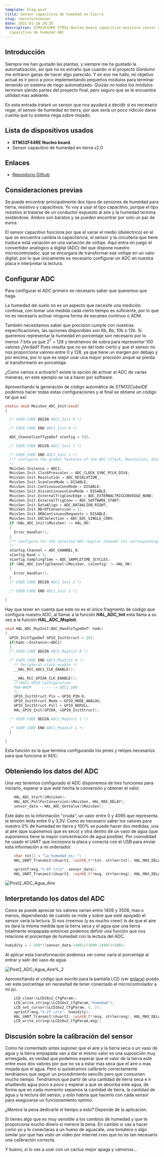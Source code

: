 ```yaml
---
template: blog-post
title: Sensor capacitivo de humedad en tierra
slug: /moisturesensor
date: 2021-01-28 20:35
description: STM32F44RE STM32 Nucleo board capacitive moisture sensor sensor
  capacitivo de humedad ADC
---
```

## Introducción

Siempre me han gustado las plantas, y siempre me ha gustado la automatización, así que no es extraño que cuando vi el proyecto *Garduino* me entraron ganas de hacer algo parecido. Y en eso me hallo, mi objetivo actual es ir poco a poco implementando pequeños módulos para terminar teniendo un sistema de riego automatizado. Quizás no todos los módulos terminen siendo partes del proyecto final, pero seguro que se le encuentra utilidad mas adelante.

En esta entrada trataré un sensor que nos ayudará a decidir si es necesario regar, el sensor de humedad en tierra, por que sería un poco ridículo darse cuenta que tu sistema riega sobre mojado. 

## Lista de dispositivos usados

* **STM32F44RE Nucleo board**.
* Sensor capacitivo de humedad en tierra v2.0

## Enlaces

* [Repositorio Github](https://github.com/Vitalol/SoilMoistureSensorSTM32)

## Consideraciones previas

Se puede encontrar principalmente dos tipos de sensores de humedad para tierra, resistivo y capacitivos. Yo voy a usar el tipo capacitivo, porque el tipo resistivo al tratarse de un conductor expuesto al aire y la humedad termina oxidándose. Ambos son baratos y se pueden encontrar por solo un par de euros.

El sensor capacitivo funciona por que al variar el medio (dieléctrico) en el que se encuentra cambia la capacitancia, el sensor y la circuitería que tiene traduce está variación en una variación de voltaje. Aquí entra en juego el convertidor analógico a digital (ADC) del que dispone nuestro microcontrolador, que se encargará de transformar ese voltaje en un valor digital, por lo que únicamente es necesario configurar un ADC en nuestra placa e interpretar la lectura.

## Configurar ADC

Para configurar el ADC primero es necesario saber que queremos que haga. 

La humedad del suelo no es un aspecto que necesite una medición continua, con tomar una medida cada cierto tiempo es suficiente, por lo que no es necesario activar ninguna forma de escaneo continuo o ADM. 

También necesitamos saber que precisión cumple con nuestras especificaciones, las opciones disponibles son 6b, 8b, 10b o 12b. Si queremos representar la humedad en porcentaje  son necesario por lo menos 7 bits ya que 2<sup>7</sup> = 128 y tendríamos de sobra para representar 100 valores ¿Verdad? Pues resulta que no es del todo cierto y que el sensor no nos proporciona valores entre 0 y 128, ya que tiene un margen por debajo y por encima, por lo que es mejor usar una mayor precisión anqué se pierda al transformarlo en porcentaje.

¿Como vamos a activarlo? existe la opción de activar el ADC de varias maneras, en este ejemplo se va a hacer por software.

Aprovechando la generación de código automática de *STM32CubeIDE* podemos hacer todas estas configuraciones y al final se obtiene un código tal que así:

```c
static void MoisSen_ADC_Init(void)
{

  /* USER CODE BEGIN ADC1_Init 0 */

  /* USER CODE END ADC1_Init 0 */

  ADC_ChannelConfTypeDef sConfig = {0};

  /* USER CODE BEGIN ADC1_Init 1 */

  /* USER CODE END ADC1_Init 1 */
  /** Configure the global features of the ADC (Clock, Resolution, Data Alignment and number of conversion)
  */
  MoisSen.Instance = ADC1;
  MoisSen.Init.ClockPrescaler = ADC_CLOCK_SYNC_PCLK_DIV4;
  MoisSen.Init.Resolution = ADC_RESOLUTION_;
  MoisSen.Init.ScanConvMode = DISABLE;
  MoisSen.Init.ContinuousConvMode = DISABLE;
  MoisSen.Init.DiscontinuousConvMode = DISABLE;
  MoisSen.Init.ExternalTrigConvEdge = ADC_EXTERNALTRIGCONVEDGE_NONE;
  MoisSen.Init.ExternalTrigConv = ADC_SOFTWARE_START;
  MoisSen.Init.DataAlign = ADC_DATAALIGN_RIGHT;
  MoisSen.Init.NbrOfConversion = 1;
  MoisSen.Init.DMAContinuousRequests = DISABLE;
  MoisSen.Init.EOCSelection = ADC_EOC_SINGLE_CONV;
  if (HAL_ADC_Init(&MoisSen) != HAL_OK)
  {
    Error_Handler();
  }
  /** Configure for the selected ADC regular channel its corresponding rank in the sequencer and its sample time.
  */
  sConfig.Channel = ADC_CHANNEL_0;
  sConfig.Rank = 1;
  sConfig.SamplingTime = ADC_SAMPLETIME_3CYCLES;
  if (HAL_ADC_ConfigChannel(&MoisSen, &sConfig) != HAL_OK)
  {
    Error_Handler();
  }
  /* USER CODE BEGIN ADC1_Init 2 */

  /* USER CODE END ADC1_Init 2 */

}
```

Hay que tener en cuenta que este no es el único fragmento de código que configura nuestro ADC, al llamar a la función **HAL_ADC_Init** esta llama a su vez a la función **HAL_ADC_MspInit**.

```c
void HAL_ADC_MspInit(ADC_HandleTypeDef* hadc)
{
  GPIO_InitTypeDef GPIO_InitStruct = {0};
  if(hadc->Instance==ADC1)
  {
  /* USER CODE BEGIN ADC1_MspInit 0 */

  /* USER CODE END ADC1_MspInit 0 */
    /* Peripheral clock enable */
    __HAL_RCC_ADC1_CLK_ENABLE();

    __HAL_RCC_GPIOA_CLK_ENABLE();
    /**ADC1 GPIO Configuration
    PA0-WKUP     ------> ADC1_IN0
    */
    GPIO_InitStruct.Pin = GPIO_PIN_0;
    GPIO_InitStruct.Mode = GPIO_MODE_ANALOG;
    GPIO_InitStruct.Pull = GPIO_NOPULL;
    HAL_GPIO_Init(GPIOA, &GPIO_InitStruct);

  /* USER CODE BEGIN ADC1_MspInit 1 */

  /* USER CODE END ADC1_MspInit 1 */
  }

}
```

Esta función es la que termina configurando los pines y relojes necesarios para que funcione el ADC.

## Obteniendo los datos del ADC

Una vez tenemos configurado el ADC disponemos de tres funciones para iniciarlo, esperar a que esté hecha la conversión y obtener el valor.

```c
	HAL_ADC_Start(&MoisSen);
	HAL_ADC_PollForConversion(&MoisSen, HAL_MAX_DELAY);
	sensor_data = HAL_ADC_GetValue(&MoisSen);
```

Este dato es la información "cruda", un valor entre 0 y 4095 que representa la tensión leída entre 0 y 3,3V. Como es necesario saber los valores para nuestro 0% de humedad en tierra y 100% se puede hacer dos medidas, una al aire (que suponemos que es seco) y otra dentro de un vaso de agua (que suponemos tiene la mayor concentración de agua posible). Por comodidad he usado el UART que incorpora la placa y conecta con el USB para enviar esta información a mi ordenador.

```c
	char txt[] = "La humedad es: ";
	HAL_UART_Transmit(&huart2, (uint8_t*)txt, strlen(txt), HAL_MAX_DELAY);

	sprintf(msg,"%.0f \r\n", sensor_data);
	HAL_UART_Transmit(&huart2, (uint8_t*)msg, strlen(msg), HAL_MAX_DELAY);
```

![Post2_ADC_Agua_Aire](/assets/post2_adc_agua_aire.png)

## Interpretando los datos del ADC

Como se puede apreciar los valores varían entre 1409 y 3508, mas o menos, dependiendo de cuando se mide y sobre que esté apoyado el sensor varía la lectura. Si nos creemos (y es mucho creer) lo de que el aire es dará la misma medida que la tierra seca y el agua que una tierra totalmente empapada entonces podemos definir una función que nos relacione el porcentaje de humedad con la lectura del ADC.

```c
humidity = (-100*((sensor_data-1440)/(3600-1440))+100);
```

Al aplicar esta transformación podemos ver como varía el porcentaje al entrar y salir del vaso de agua.

![Post2_ADC_Agua_Aire%_2](/assets/post2_adc_agua_aire-_2.png)

Aprovechando el código que escribí para la pantalla LCD (ver [enlace](https://victortamayo.com/LCD16x2_STM32)) puedo ver este porcentaje sin necesitad de tener conectado el microcontrolador a mi pc.

```c
	LCD_clear(&LCD16x2_CfgParam);
	LCD_write_string(&LCD16x2_CfgParam,"Humedad");
	LCD_set_cursor(&LCD16x2_CfgParam, 5, 2);
	sprintf(msg,"%.2f \r\n", humidity);
	HAL_UART_Transmit(&huart2, (uint8_t*)msg, strlen(msg), HAL_MAX_DELAY);
	LCD_write_string(&LCD16x2_CfgParam,msg);
```

## Discusión sobre la calibración del sensor

Como he comentado antes suponer que el aire y la tierra seca o un vaso de agua y la tierra empapada van a dar el mismo valor es una suposición muy arriesgada, es verdad que podemos esperar que el valor de la tierra esté entre esos dos valores por que no va a estar mas seca que el aire o mas mojada que el agua. Pero si quisiéramos calibrarlo correctamente tendríamos que seguir un procedimiento sencillo pero que consumen mucho tiempo. Tendríamos que partir de una cantidad de tierra seca e ir añadiendo agua poco a poco y esperar a que se absorba este agua, de forma que en cada momento sepamos la cantidad de tierra, la cantidad de agua y la lectura del sensor, y esto habría que hacerlo con cada sensor para asegurarse un funcionamiento optimo.

¿Merece la pena dedicarle el tiempo a esto? Depende de la aplicación.

Si tienes algo que es muy sensible a los cambios de humedad y que te proporciona mucho dinero si merece la pena. En cambio si vas a hacer como yo y lo conectaras a un hueso de aguacate, una tomatera o algo similar por que has visto un video por internet creo que no es tan necesario una calibración correcta.

Y bueno, si lo vas a usar con un cactus mejor apaga y vámonos...